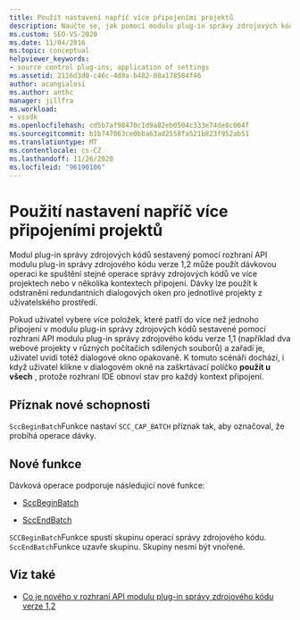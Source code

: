 ```yaml
---
title: Použít nastavení napříč více připojeními projektů
description: Naučte se, jak pomocí modulu plug-in správy zdrojových kódů použít nastavení v rámci více připojení projektu ke spuštění dávkové operace.
ms.custom: SEO-VS-2020
ms.date: 11/04/2016
ms.topic: conceptual
helpviewer_keywords:
- source control plug-ins, application of settings
ms.assetid: 2116d3d0-c46c-4d0a-b482-08a178584f46
author: acangialosi
ms.author: anthc
manager: jillfra
ms.workload:
- vssdk
ms.openlocfilehash: cd5b7af98470c1d9a82eb0504c333e74de8c004f
ms.sourcegitcommit: b1b747063ce0bba63ad2558fa521b823f952ab51
ms.translationtype: MT
ms.contentlocale: cs-CZ
ms.lasthandoff: 11/26/2020
ms.locfileid: "96190106"
---
```

# <a name="application-of-settings-across-multiple-project-connections"></a>Použití nastavení napříč více připojeními projektů
Modul plug-in správy zdrojových kódů sestavený pomocí rozhraní API modulu plug-in správy zdrojového kódu verze 1,2 může použít dávkovou operaci ke spuštění stejné operace správy zdrojových kódů ve více projektech nebo v několika kontextech připojení. Dávky lze použít k odstranění redundantních dialogových oken pro jednotlivé projekty z uživatelského prostředí.

 Pokud uživatel vybere více položek, které patří do více než jednoho připojení v modulu plug-in správy zdrojových kódů sestavené pomocí rozhraní API modulu plug-in správy zdrojového kódu verze 1,1 (například dva webové projekty v různých počítačích sdílených souborů) a zařadí je, uživatel uvidí totéž dialogové okno opakovaně. K tomuto scénáři dochází, i když uživatel klikne v dialogovém okně na zaškrtávací políčko **použít u všech** , protože rozhraní IDE obnoví stav pro každý kontext připojení.

## <a name="new-capability-flag"></a>Příznak nové schopnosti
 `SccBeginBatch`Funkce nastaví `SCC_CAP_BATCH` příznak tak, aby označoval, že probíhá operace dávky.

## <a name="new-functions"></a>Nové funkce
Dávková operace podporuje následující nové funkce:

- [SccBeginBatch](../../extensibility/sccbeginbatch-function.md)

- [SccEndBatch](../../extensibility/sccendbatch-function.md)

`SCCBeginBatch`Funkce spustí skupinu operací správy zdrojového kódu. `SccEndBatch`Funkce uzavře skupinu. Skupiny nesmí být vnořené.

## <a name="see-also"></a>Viz také
- [Co je nového v rozhraní API modulu plug-in správy zdrojového kódu verze 1,2](../../extensibility/internals/what-s-new-in-the-source-control-plug-in-api-version-1-2.md)
